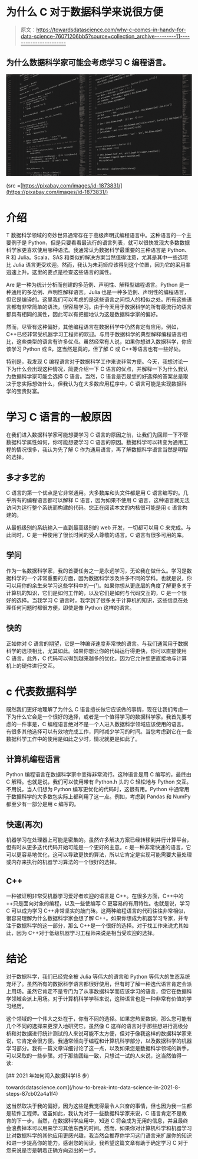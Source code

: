 # 为什么 C 对于数据科学来说很方便

> 原文：<https://towardsdatascience.com/why-c-comes-in-handy-for-data-science-76071206bb5?source=collection_archive---------11----------------------->

## 为什么数据科学家可能会考虑学习 C 编程语言。

![](img/cc356864274c78975911ad894230f47f.png)

(src =[https://pixabay.com/images/id-1873831/](https://pixabay.com/images/id-1873831/)

# 介绍

T 数据科学领域的奇妙世界通常存在于高级声明式编程语言中。这种语言的一个主要例子是 Python，但是只要看看最流行的语言列表，就可以很快发现大多数数据科学家更喜欢使用哪种语法。我通常认为数据科学最重要的三种语言是 Python、R 和 Julia。Scala、SAS 和类似的解决方案当然值得注意，尤其是其中一些选项比 Julia 语言更受欢迎。然而，我认为朱莉娅应该得到这个位置，因为它的采用率迅速上升。这里的要点是检查这些语言的属性。

Are 是一种为统计分析而创建的多范例、声明性、解释型编程语言。Python 是一种通用的多范例、声明性解释语言。Julia 也是一种多范例、声明性的编程语言，但它是编译的。这里我们可以考虑的是这些语言之间惊人的相似之处。所有这些语言都有非常简单的语法，很容易学习。由于今天用于数据科学的所有最流行的语言都具有相同的属性，因此可以有把握地认为这是数据科学家的偏好。

然而，尽管有这种偏好，其他编程语言在数据科学中仍然肯定有应用。例如，C++已经非常受机器学习工程师的欢迎。与用于数据科学的典型解释编程语言相比，这些类型的语言有许多优点。虽然经常有人说，如果你想进入数据科学，你应该学习 Python 或 R，这当然是真的，但了解 C 或 C++等语言也有一些好处。

特别是，我发现 C 编程语言对于数据科学工作来说非常方便。今天，我想讨论一下为什么会出现这种情况，简要介绍一下 C 语言的优点，并解释一下为什么我认为数据科学家可能会选择 C 语言。当然，C 语言是否是您的好选择的答案总是取决于您实际想做什么，但我认为在大多数应用程序中，C 语言可能是实现数据科学的宝贵财富。

# 学习 C 语言的一般原因

在我们进入数据科学家可能想要学习 C 语言的原因之前，让我们先回顾一下不管数据科学属性如何，你可能想要学习 C 语言的原因。数据科学可以转变为通用工程的情况很多，我认为先了解 C 作为通用语言，再了解数据科学语言当然是明智的选择。

## 多才多艺的

C 语言的第一个优点是它非常通用。大多数库和头文件都是用 C 语言编写的。几乎所有的编程语言都可以解释 C 语言，因为如果不使用 C 语言，这种语言就无法访问为运行整个系统而构建的代码。您正在阅读本文的内核很可能是用 c 语言构建的。

从最低级别的系统输入一直到最高级别的 web 开发，一切都可以用 C 来完成。与此同时，C 是一种使用了很长时间的受人尊敬的语言。C 语言有很多可用的库。

## 学问

作为一名数据科学家，我的首要任务之一是永远学习，无论我在做什么。学习是数据科学的一个非常重要的方面，因为数据科学涉及许多不同的学科。也就是说，你可以用你的余生来学习这些学科中的一门。如果你想从更底层的角度了解更多关于计算机的知识，它们是如何工作的，以及它们是如何与代码交互的，C 是一个很好的选择。当我学习 C 语言时，我学到了很多关于计算机的知识，这些信息在处理任何问题时都很方便，即使是像 Python 这样的语言。

## 快的

正如你对 C 语言的期望，它是一种编译速度非常快的语言。与我们通常用于数据科学的选项相比，尤其如此。如果你想让你的代码运行得更快，你可以直接使用 C 语言。此外，C 代码可以得到越来越多的优化，因为它允许您更直接地与计算机上的硬件进行交互。

# c 代表数据科学

既然我们更好地理解了为什么 C 语言擅长做它应该做的事情，现在让我们考虑一下为什么它会是一个很好的选择，或者是一个值得学习的数据科学家。我首先要考虑的一件事是，C 编程语言绝对不是一个人进入数据科学领域应该使用的语言。有很多其他选择可以有效地完成工作，同时减少学习的时间。当您考虑到它在一些数据科学工作中的使用是如此之少时，情况就更是如此了。

## 计算机编程语言

Python 编程语言在数据科学家中变得非常流行。这种语言是用 C 编写的，最终由 C 解释。也就是说，我们可以使用带有 Python.h 头的 C 轻松地与 Python 交互。不用说，当人们想为 Python 编写更优化的代码时，这很有用。Python 中通常用于数据科学的大多数包实际上都利用了这一点。例如，考虑到 Pandas 和 NumPy 都至少有一部分是用 c 编写的。

## 快速(再次)

机器学习在处理器上可能是密集的。虽然许多解决方案已经转移到并行计算平台，但有时从更多迭代代码开始可能是一个更好的主意。c 是一种非常快速的语言，它可以更容易地优化，这可以导致更快的算法，所以它肯定是实现可能需要大量处理或内存来执行的机器学习算法的一个很好的选择。

## C++

一种被证明非常受机器学习爱好者欢迎的语言是 C++。在很多方面，C++中的++只是面向对象的编程，以及一些使编写 C 更容易的有用特性。也就是说，学习 C 可以成为学习 C++非常坚实的敲门砖。这两种编程语言的代码往往非常相似，很容易理解为什么数据科学家会想了解 C++。如果你想成为机器学习专家，并专注于数据科学的这一部分，那么 C++是一个很好的选择。对于找工作来说尤其如此，因为 C++对于低级机器学习工程师来说是相当受欢迎的选择。

# 结论

对于数据科学，我们已经完全被 Julia 等伟大的语言和 Python 等伟大的生态系统宠坏了。虽然所有的数据科学语言都很好使用，但有时了解一种迭代语言肯定会派上用场。虽然它肯定不是专门为了从事数据科学而应该学习的语言，但它在数据科学领域会派上用场。对于计算机科学学科来说，这种语言也是一种非常有价值的学习经历。

这个领域的一个伟大之处在于，你有不同的选择。如果您热爱数据，那么您可能有几个不同的选择来更深入地研究它。虽然像 C 这样的语言对于那些想进行高级分析和对数据进行统计测试的人来说可能不太方便，但对于像我这样的数据科学家来说，它肯定会很方便。我通常倾向于编程和计算机科学部分，以及数据科学的机器学习部分。我有一篇文章详细讨论了这一点，以及如果您是数据科学领域的新手，可以采取的一些步骤。对于那些团结一致，只想试一试的人来说，这当然值得一读:

</how-to-break-into-data-science-in-2021-8-steps-87cb02a4a1f4> [## 2021 年如何闯入数据科学(8 步)

towardsdatascience.com](/how-to-break-into-data-science-in-2021-8-steps-87cb02a4a1f4) 

这当然取决于我的偏好，因为这些是我觉得最令人兴奋的事情，但也因为我一生都是软件工程师。话虽如此，我认为对于一些数据科学家来说，C 语言肯定不是教育的下一步。当然，在数据科学应用中，知道 C 将会成为无用的信息，并且最终会浪费掉本可以用来学习其他东西的时间。然而，如果你对计算机科学和机器学习比对数据科学的其他应用更感兴趣，我当然会推荐你学习这门语言来扩展你的知识和进一步提高你的能力。感谢您的阅读，我希望这篇文章有助于确定学习 C 对于您来说是否是朝着正确方向迈出的一步。